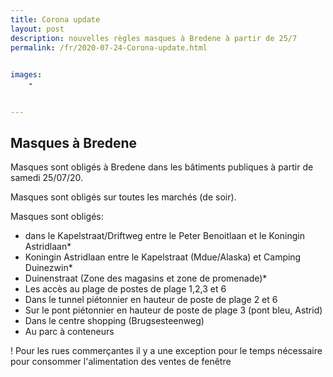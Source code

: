 ```yaml
---
title: Corona update
layout: post
description: nouvelles règles masques à Bredene à partir de 25/7
permalink: /fr/2020-07-24-Corona-update.html

    
images: 
    -
    
    
---
```


## Masques à Bredene

Masques sont obligés à Bredene dans les bâtiments publiques à partir de samedi 25/07/20. 

Masques sont obligés sur toutes les marchés (de soir).

Masques sont obligés:
- dans le Kapelstraat/Driftweg entre le Peter Benoitlaan et le Koningin Astridlaan*
- Koningin Astridlaan entre le Kapelstraat (Mdue/Alaska) et Camping Duinezwin*
- Duinenstraat (Zone des magasins et zone de promenade)*
- Les accès au plage de postes de plage 1,2,3 et 6
- Dans le tunnel piétonnier en hauteur de poste de plage 2 et 6
- Sur le pont piétonnier en hauteur de poste de plage 3 (pont bleu, Astrid)
- Dans le centre shopping (Brugsesteenweg)
- Au parc à conteneurs 

! Pour les rues commerçantes il y a une exception pour le temps nécessaire pour consommer l'alimentation des ventes de fenêtre
